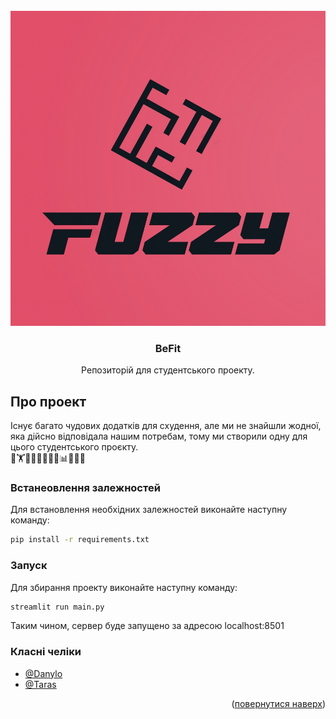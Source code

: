 <br />
<div align="center">
  <a href="https://github.com/semanticWeebs/SemanticWeb2022">
    <img src="images/fuzzy.png" alt="Logo">
  </a>
   <h3 align="center">BeFit</h3>
  <p align="center">
    Репозиторій для студентського проекту.
  </p>
</div>

## Про проект

Існує багато чудових додатків для схудення, але ми не знайшли жодної, яка дійсно відповідала нашим потребам, тому ми створили одну для цього студентського проєкту. <br>🥗🏋️🥤🍏🥦🏃‍♂️🧘📊💪🤸‍♀️

### Встанеовлення залежностей

Для встановлення необхідних залежностей виконайте наступну команду:

```bash
pip install -r requirements.txt
```

### Запуск

Для збирання проекту виконайте наступну команду:

```bash
streamlit run main.py
```

Таким чином, сервер буде запущено за адресою localhost:8501

### Класні челіки

- [@Danylo](https://github.com/danyaobertan)
- [@Taras](https://github.com/Gavair)

<p align="right">(<a href="#readme-top">повернутися наверх</a>)</p>
